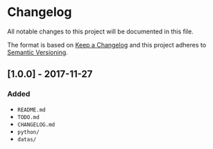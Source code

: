 # Changelog
All notable changes to this project will be documented in this file.

The format is based on [Keep a Changelog](http://keepachangelog.com/en/1.0.0/)
and this project adheres to [Semantic Versioning](http://semver.org/spec/v2.0.0.html).


## [1.0.0] - 2017-11-27
### Added
- `README.md`
- `TODO.md`
- `CHANGELOG.md`
- `python/`
- `datas/`
